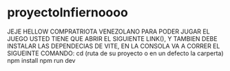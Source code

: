 # proyectoInfiernoooo

JEJE
HELLOW COMPRATRIOTA VENEZOLANO PARA PODER JUGAR EL JUEGO USTED TIENE QUE ABRIR EL SIGUIENTE LINK(), Y TAMBIEN DEBE INSTALAR LAS DEPENDECIAS DE VITE, EN LA CONSOLA VA A CORRER EL SIGUEINTE COMANDO:
cd (ruta de su proyecto o en un defecto la carperta)
npm install
npm run dev
